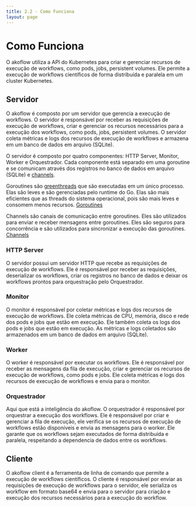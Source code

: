 ```yaml
---
title: 2.2 - Como Funciona
layout: page
---
```


# Como Funciona

O akoflow utiliza a API do Kubernetes para criar e gerenciar recursos de execução de workflows, como pods, jobs, persistent volumes. Ele permite a execução de workflows científicos de forma distribuída e paralela em um cluster Kubernetes.

## Servidor

O akoflow é composto por um servidor que gerencia a execução de workflows. O servidor é responsável por receber as requisições de execução de workflows, criar e gerenciar os recursos necessários para a execução dos workflows, como pods, jobs, persistent volumes. O servidor coleta métricas e logs dos recursos de execução de workflows e armazena em um banco de dados em arquivo (SQLite).

O servidor é composto por quatro componentes: HTTP Server, Monitor, Worker e Orquestrador. Cada componente está separado em uma goroutine e se comunicam através dos registros no banco de dados em arquivo (SQLite) e [channels](https://golang.org/doc/effective_go.html#channels).

Goroutines são [greenthreads](https://wikipedia.org/wiki/Green_threads) que são executadas em um único processo. Elas são leves e são gerenciadas pelo runtime do Go. Elas são mais eficientes que as threads do sistema operacional, pois são mais leves e consomem menos recursos. [Goroutines](https://golang.org/doc/effective_go.html#goroutines)

Channels são canais de comunicação entre goroutines. Eles são utilizados para enviar e receber mensagens entre goroutines. Eles são seguros para concorrência e são utilizados para sincronizar a execução das goroutines. [Channels](https://golang.org/doc/effective_go.html#channels)


### HTTP Server
O servidor possui um servidor HTTP que recebe as requisições de execução de workflows. Ele é responsável por receber as requisições, deserializar os workflows, criar os registros no banco de dados e deixar os workflows prontos para orquestração pelo Orquestrador.

### Monitor

O monitor é responsável por coletar métricas e logs dos recursos de execução de workflows. Ele coleta métricas de CPU, memória, disco e rede dos pods e jobs que estão em execução. Ele também coleta os logs dos pods e jobs que estão em execução. As métricas e logs coletados são armazenados em um banco de dados em arquivo (SQLite).

### Worker

O worker é responsável por executar os workflows. Ele é responsável por receber as mensagens da fila de execução, criar e gerenciar os recursos de execução de workflows, como pods e jobs. Ele coleta métricas e logs dos recursos de execução de workflows e envia para o monitor.

### Orquestrador

Aqui que está a inteligência do akoflow. O orquestrador é responsável por orquestrar a execução dos workflows. Ele é responsável por criar e gerenciar a fila de execução, ele verifica se os recursos de execução de workflows estão disponíveis e envia as mensagens para o worker. Ele garante que os workflows sejam executados de forma distribuída e paralela, respeitando a dependencia de dados entre os workflows.


## Cliente

O akoflow client é a ferramenta de linha de comando que permite a execução de workflows científicos. O cliente é responsável por enviar as requisições de execução de workflows para o servidor, ele serializa os workflow em formato base64 e envia para o servidor para criação e execução dos recursos necessários para a execução do workflow.

